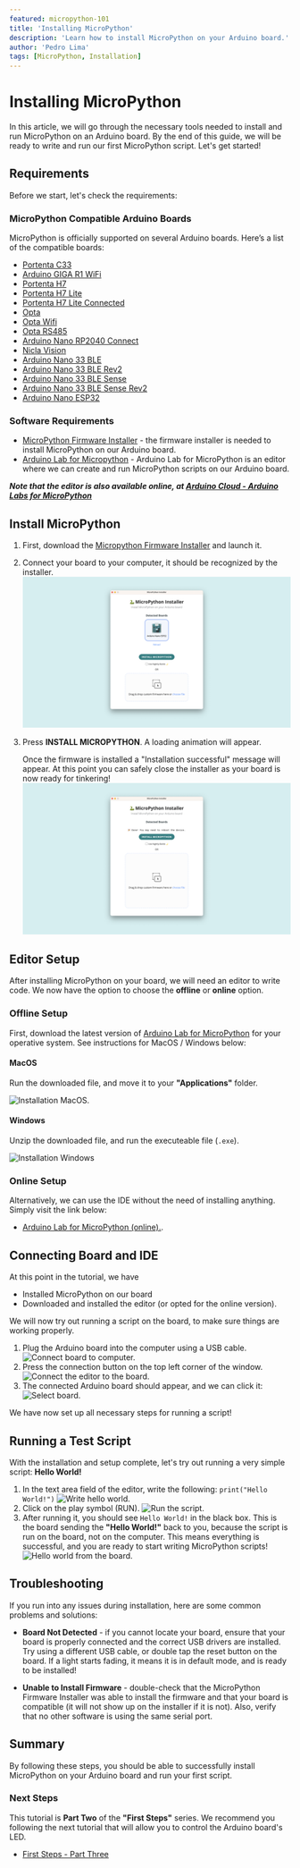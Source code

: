 ```yaml
---
featured: micropython-101
title: 'Installing MicroPython'
description: 'Learn how to install MicroPython on your Arduino board.'
author: 'Pedro Lima'
tags: [MicroPython, Installation]
---
```


# Installing MicroPython

In this article, we will go through the necessary tools needed to install and run MicroPython on an Arduino board. By the end of this guide, we will be ready to write and run our first MicroPython script. Let's get started!

## Requirements

Before we start, let's check the requirements:

### MicroPython Compatible Arduino Boards

MicroPython is officially supported on several Arduino boards. Here’s a list of the compatible boards:

- [Portenta C33](https://store.arduino.cc/products/portenta-c33)
- [Arduino GIGA R1 WiFi](https://store.arduino.cc/products/arduino-giga-r1-wifi)
- [Portenta H7](https://store.arduino.cc/products/portenta-h7)
- [Portenta H7 Lite](https://store.arduino.cc/products/portenta-h7-lite)
- [Portenta H7 Lite Connected](https://store.arduino.cc/products/portenta-h7-lite-connected)
- [Opta](https://store.arduino.cc/products/opta)
- [Opta Wifi](https://store.arduino.cc/products/opta-wifi)
- [Opta RS485](https://store.arduino.cc/products/opta-rs485)
- [Arduino Nano RP2040 Connect](https://store.arduino.cc/products/arduino-nano-rp2040-connect)
- [Nicla Vision](https://store.arduino.cc/products/nicla-vision)
- [Arduino Nano 33 BLE](https://store.arduino.cc/products/arduino-nano-33-ble)
- [Arduino Nano 33 BLE Rev2](https://store.arduino.cc/products/arduino-nano-33-ble-rev2)
- [Arduino Nano 33 BLE Sense](https://store.arduino.cc/products/arduino-nano-33-ble-sense)
- [Arduino Nano 33 BLE Sense Rev2](https://store.arduino.cc/products/arduino-nano-33-ble-sense-rev2)
- [Arduino Nano ESP32](https://store.arduino.cc/products/arduino-nano-esp32)


### Software Requirements

- [MicroPython Firmware Installer](https://labs.arduino.cc/en/labs/micropython-installer) - the firmware installer is needed to install MicroPython on our Arduino board. 
- [Arduino Lab for Micropython](https://labs.arduino.cc/en/labs/micropython) - Arduino Lab for MicroPython is an editor where we can create and run MicroPython scripts on our Arduino board.

***Note that the editor is also available online, at [Arduino Cloud - Arduino Labs for MicroPython](https://lab-micropython.arduino.cc/)***

## Install MicroPython

1. First, download the [Micropython Firmware Installer](https://labs.arduino.cc/en/labs/micropython-installer) and launch it.
2. Connect your board to your computer, it should be recognized by the installer.
    ![Arduino Nano ESP32 detected!](./assets/board-selected.png)
3. Press **INSTALL MICROPYTHON**. A loading animation will appear.

    Once the firmware is installed a "Installation successful" message will appear. At this point you can safely close the  installer as your board is now ready for tinkering!
    ![Firmware Successfully Uploaded!](./assets/flashed.png)

## Editor Setup

After installing MicroPython on your board, we will need an editor to write code. We now have the option to choose the **offline** or **online** option.

### Offline Setup

First, download the latest version of [Arduino Lab for MicroPython](https://labs.arduino.cc/en/labs/micropython) for your operative system. See instructions for MacOS / Windows below:

#### MacOS

Run the downloaded file, and move it to your **"Applications"** folder.

![Installation MacOS.]()

#### Windows

Unzip the downloaded file, and run the executeable file (`.exe`). 

![Installation Windows]()

### Online Setup

Alternatively, we can use the IDE without the need of installing anything. Simply visit the link below:
- [Arduino Lab for MicroPython (online).](https://lab-micropython.arduino.cc/).

## Connecting Board and IDE

At this point in the tutorial, we have
- Installed MicroPython on our board
- Downloaded and installed the editor (or opted for the online version).

We will now try out running a script on the board, to make sure things are working properly.

1. Plug the Arduino board into the computer using a USB cable.
    ![Connect board to computer.]()
2. Press the connection button on the top left corner of the window.
    ![Connect the editor to the board.]()
3. The connected Arduino board should appear, and we can click it:
    ![Select board.]()

We have now set up all necessary steps for running a script!

## Running a Test Script

With the installation and setup complete, let's try out running a very simple script: **Hello World!**

1. In the text area field of the editor, write the following: `print("Hello World!")`
   ![Write hello world.]()
2. Click on the play symbol (RUN).
   ![Run the script.]()
3. After running it, you should see `Hello World!` in the black box. This is the board sending the **"Hello World!"** back to you, because the script is run on the board, not on the computer. This means everything is successful, and you are ready to start writing MicroPython scripts! 
   ![Hello world from the board.]()

## Troubleshooting

If you run into any issues during installation, here are some common problems and solutions:

- **Board Not Detected** - if you cannot locate your board, ensure that your board is properly connected and the correct USB drivers are installed. Try using a different USB cable, or double tap the reset button on the board. If a light starts fading, it means it is in default mode, and is ready to be installed!

- **Unable to Install Firmware** - double-check that the MicroPython Firmware Installer was able to install the firmware and that your board is compatible (it will not show up on the installer if it is not). Also, verify that no other software is using the same serial port.

## Summary

By following these steps, you should be able to successfully install MicroPython on your Arduino board and run your first script.

### Next Steps

This tutorial is **Part Two** of the **"First Steps"** series. We recommend you following the next tutorial that will allow you to control the Arduino board's LED.
- [First Steps - Part Three]()
 

